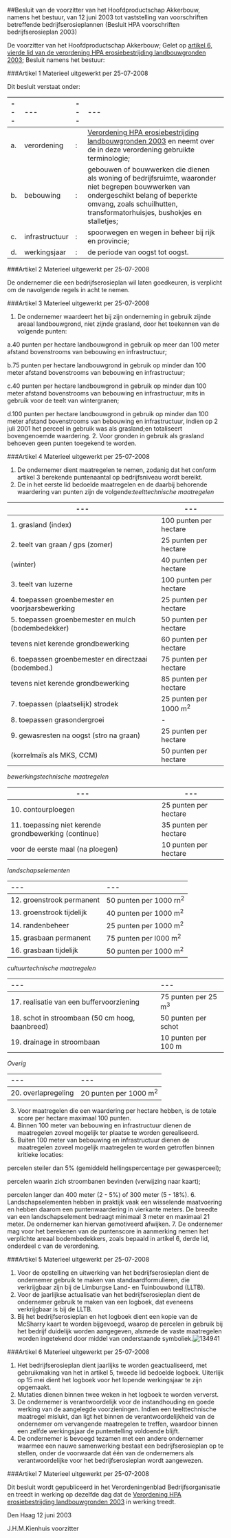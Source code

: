 <meta http-equiv='Content-Type' content='text/html; charset=utf-8' />

##Besluit van de voorzitter van het Hoofdproductschap Akkerbouw, namens het bestuur, van 12 juni 2003 tot vaststelling van voorschriften betreffende bedrijfserosieplannen (Besluit HPA voorschriften bedrijfserosieplan 2003)

De voorzitter van het Hoofdproductschap Akkerbouw;
Gelet op [artikel 6, vierde lid van de verordening HPA erosiebestrijding landbouwgronden 2003](../../../../../../../pbo/verordening/hpa/erosiebestrijding/landbouwgronden/2003/BWBR0014850/README.md);
Besluit namens het bestuur:

###Artikel 1 
Materieel uitgewerkt per 25-07-2008 

Dit besluit verstaat onder:

| --- | --- | --- | --- |
|:---|:---|:---|:---|
|a. |verordening |: |[Verordening HPA erosiebestrijding landbouwgronden 2003](../../../../../../../pbo/verordening/hpa/erosiebestrijding/landbouwgronden/2003/BWBR0014850/README.md) en neemt over de in deze verordening gebruikte terminologie; |
|b. |bebouwing |: |gebouwen of bouwwerken die dienen als woning of bedrijfsruimte, waaronder niet begrepen bouwwerken van ondergeschikt belang of beperkte omvang, zoals schuilhutten, transformatorhuisjes, bushokjes en stalletjes; |
|c. |infrastructuur |: |spoorwegen en wegen in beheer bij rijk en provincie; |
|d. |werkingsjaar |: |de periode van oogst tot oogst. |

###Artikel 2 
Materieel uitgewerkt per 25-07-2008 

De ondernemer die een bedrijfserosieplan wil laten goedkeuren, is verplicht om de navolgende regels in acht te nemen.

###Artikel 3 
Materieel uitgewerkt per 25-07-2008 

1. De ondernemer waardeert het bij zijn onderneming in gebruik zijnde areaal landbouwgrond, niet zijnde grasland, door het toekennen van de volgende punten:

a.40 punten per hectare landbouwgrond in gebruik op meer dan 100 meter afstand bovenstrooms van bebouwing en infrastructuur;

b.75 punten per hectare landbouwgrond in gebruik op minder dan 100 meter afstand bovenstrooms van bebouwing en infrastructuur;

c.40 punten per hectare landbouwgrond in gebruik op minder dan 100 meter afstand bovenstrooms van bebouwing en infrastructuur, mits in gebruik voor de teelt van wintergranen;

d.100 punten per hectare landbouwgrond in gebruik op minder dan 100 meter afstand bovenstrooms van bebouwing en infrastructuur, indien op 2 juli 2001 het perceel in gebruik was als grasland;en totaliseert bovengenoemde waardering.
2. Voor gronden in gebruik als grasland behoeven geen punten toegekend te worden.

###Artikel 4 
Materieel uitgewerkt per 25-07-2008 

1. De ondernemer dient maatregelen te nemen, zodanig dat het conform artikel 3 berekende puntenaantal op bedrijfsniveau wordt bereikt.
2. De in het eerste lid bedoelde maatregelen en de daarbij behorende waardering van punten zijn de volgende:*teelttechnische maatregelen*

| --- | --- |
|---|---|
|1. grasland (index) |100 punten per hectare |
|2. teelt van graan / gps (zomer) |25 punten per hectare |
|(winter) |40 punten per hectare |
|3. teelt van luzerne |100 punten per hectare |
|4. toepassen groenbemester en voorjaarsbewerking |25 punten per hectare |
|5. toepassen groenbemester en mulch (bodembedekker) |50 punten per hectare |
|tevens niet kerende grondbewerking |60 punten per hectare |
|6. toepassen groenbemester en directzaai (bodembed.) |75 punten per hectare |
|tevens niet kerende grondbewerking |85 punten per hectare |
|7. toepassen (plaatselijk) strodek |25 punten per 1000 m<sup>2</sup> |
|8. toepassen grasondergroei |- |
|9. gewasresten na oogst (stro na graan) |25 punten per hectare |
|(korrelmaïs als MKS, CCM) |50 punten per hectare |

*bewerkingstechnische maatregelen*

| --- | --- |
|---|---|
|10. contourploegen |25 punten per hectare |
|11. toepassing niet kerende grondbewerking (continue) |35 punten per hectare |
|voor de eerste maal (na ploegen) |10 punten per hectare |

*landschapselementen*

| --- | --- |
|:---|:---|
|12. groenstrook permanent |50 punten per 1000 rn<sup>2</sup> |
|13. groenstrook tijdelijk |40 punten per 1000 m<sup>2</sup> |
|14. randenbeheer |25 punten per 1000 m<sup>2</sup> |
|15. grasbaan permanent |75 punten per I000 m<sup>2</sup> |
|16. grasbaan tijdelijk |50 punten per 1000 m<sup>2</sup> |

*cultuurtechnische maatregelen*

| --- | --- |
|:---|:---|
|17. realisatie van een buffervoorziening |75 punten per 25 m<sup>3</sup> |
|18. schot in stroombaan (50 cm hoog, baanbreed) |50 punten per schot |
|19. drainage in stroombaan |10 punten per 100 m |

*Overig*

| --- | --- |
|:---|:---|
|20. overlapregeling |20 punten per 1000 m<sup>2</sup> |

3. Voor maatregelen die een waardering per hectare hebben, is de totale score per hectare maximaal 100 punten.
4. Binnen 100 meter van bebouwing en infrastructuur dienen de maatregelen zoveel mogelijk ter plaatse te worden gerealiseerd.
5. Buiten 100 meter van bebouwing en infrastructuur dienen de maatregelen zoveel mogelijk maatregelen te worden getroffen binnen kritieke locaties:

percelen steiler dan 5% (gemiddeld hellingspercentage per gewasperceel);

percelen waarin zich stroombanen bevinden (verwijzing naar kaart);

percelen langer dan 400 meter (2 - 5%) of 300 meter (5 - 18%).
6. Landschapselementen hebben in praktijk vaak een wisselende maatvoering en hebben daarom een puntenwaardering in vierkante meters. De breedte van een landschapselement bedraagt minimaal 3 meter en maximaal 21 meter. De ondernemer kan hiervan gemotiveerd afwijken.
7. De ondernemer mag voor het berekenen van de puntenscore in aanmerking nemen het verplichte areaal bodembedekkers, zoals bepaald in artikel 6, derde lid, onderdeel c van de verordening.

###Artikel 5 
Materieel uitgewerkt per 25-07-2008 

1. Voor de opstelling en uitwerking van het bedrijfserosieplan dient de ondernemer gebruik te maken van standaardformulieren, die verkrijgbaar zijn bij de Limburgse Land- en Tuinbouwbond (LLTB).
2. Voor de jaarlijkse actualisatie van het bedrijfserosieplan dient de ondernemer gebruik te maken van een logboek, dat eveneens verkrijgbaar is bij de LLTB.
3. Bij het bedrijfserosieplan en het logboek dient een kopie van de McSharry kaart te worden bijgevoegd, waarop de percelen in gebruik bij het bedrijf duidelijk worden aangegeven, alsmede de vaste maatregelen worden ingetekend door middel van onderstaande symboliek.![134941](http://wetten.overheid.nl/Illustration/134941)

###Artikel 6 
Materieel uitgewerkt per 25-07-2008 

1. Het bedrijfserosieplan dient jaarlijks te worden geactualiseerd, met gebruikmaking van het in artikel 5, tweede lid bedoelde logboek. Uiterlijk op 15 mei dient het logboek voor het lopende werkingsjaar te zijn opgemaakt.
2. Mutaties dienen binnen twee weken in het logboek te worden ververst.
3. De ondernemer is verantwoordelijk voor de instandhouding en goede werking van de aangelegde voorzieningen. Indien een teelttechnische maatregel mislukt, dan ligt het binnen de verantwoordelijkheid van de ondernemer om vervangende maatregelen te treffen, waardoor binnen een zelfde werkingsjaar de puntentelling voldoende blijft.
4. De ondernemer is bevoegd tezamen met een andere ondernemer waarmee een nauwe samenwerking bestaat een bedrijfserosieplan op te stellen, onder de voorwaarde dat één van de ondernemers als verantwoordelijke voor het bedrijfserosieplan wordt aangewezen.

###Artikel 7 
Materieel uitgewerkt per 25-07-2008 

Dit besluit wordt gepubliceerd in het Verordeningenblad Bedrijfsorganisatie en treedt in werking op dezelfde dag dat de [Verordening HPA erosiebestrijding landbouwgronden 2003](../../../../../../../pbo/verordening/hpa/erosiebestrijding/landbouwgronden/2003/BWBR0014850/README.md) in werking treedt.

Den Haag
12 juni 2003

J.H.M.Kienhuis
voorzitter
